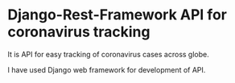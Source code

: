 # Django-Rest-Framework API for coronavirus tracking

It is API for easy tracking of coronavirus cases across globe.

I have used Django web framework for development of API.


